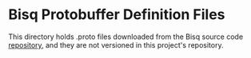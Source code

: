 # Bisq Protobuffer Definition Files

This directory holds .proto files downloaded from the Bisq source
code [repository](https://github.com/bisq-network/bisq/tree/master/proto/src/main/proto]), and they are not versioned in
this project's repository.


